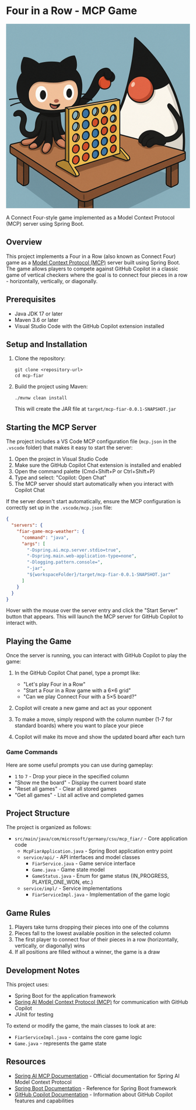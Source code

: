 # Four in a Row - MCP Game

![Connect Four](assets/octo_vs_duke.png)

A Connect Four-style game implemented as a Model Context Protocol (MCP) server using Spring Boot.

## Overview

This project implements a Four in a Row (also known as Connect Four) game as a [Model Context Protocol (MCP)](https://docs.spring.io/spring-ai-mcp/reference/spring-mcp.html) server built using Spring Boot. The game allows players to compete against GitHub Copilot in a classic game of vertical checkers where the goal is to connect four pieces in a row - horizontally, vertically, or diagonally.

## Prerequisites

- Java JDK 17 or later
- Maven 3.6 or later
- Visual Studio Code with the GitHub Copilot extension installed

## Setup and Installation

1. Clone the repository:
   ```
   git clone <repository-url>
   cd mcp-fiar
   ```

2. Build the project using Maven:
   ```
   ./mvnw clean install
   ```
   This will create the JAR file at `target/mcp-fiar-0.0.1-SNAPSHOT.jar`

## Starting the MCP Server

The project includes a VS Code MCP configuration file (`mcp.json` in the `.vscode` folder) that makes it easy to start the server:

1. Open the project in Visual Studio Code
2. Make sure the GitHub Copilot Chat extension is installed and enabled
3. Open the command palette (Cmd+Shift+P or Ctrl+Shift+P)
4. Type and select: "Copilot: Open Chat"
5. The MCP server should start automatically when you interact with Copilot Chat

If the server doesn't start automatically, ensure the MCP configuration is correctly set up in the `.vscode/mcp.json` file:

```json
{
  "servers": {
    "fiar-game-mcp-weather": {
      "command": "java",
      "args": [
        "-Dspring.ai.mcp.server.stdio=true",
        "-Dspring.main.web-application-type=none",
        "-Dlogging.pattern.console=",
        "-jar",
        "${workspaceFolder}/target/mcp-fiar-0.0.1-SNAPSHOT.jar"
      ]
    }
  }
}
```

Hover with the mouse over the server entry and click the "Start Server" button that appears. This will launch the MCP server for GitHub Copilot to interact with.

## Playing the Game

Once the server is running, you can interact with GitHub Copilot to play the game:

1. In the GitHub Copilot Chat panel, type a prompt like:
   - "Let's play Four in a Row"
   - "Start a Four in a Row game with a 6×6 grid"
   - "Can we play Connect Four with a 5×5 board?"

2. Copilot will create a new game and act as your opponent

3. To make a move, simply respond with the column number (1-7 for standard boards) where you want to place your piece

4. Copilot will make its move and show the updated board after each turn

### Game Commands

Here are some useful prompts you can use during gameplay:

- `1` to `7` - Drop your piece in the specified column
- "Show me the board" - Display the current board state
- "Reset all games" - Clear all stored games
- "Get all games" - List all active and completed games

## Project Structure

The project is organized as follows:

- `src/main/java/com/microsoft/germany/csu/mcp_fiar/` - Core application code
  - `McpFiarApplication.java` - Spring Boot application entry point
  - `service/api/` - API interfaces and model classes
    - `FiarService.java` - Game service interface
    - `Game.java` - Game state model
    - `GameStatus.java` - Enum for game status (IN_PROGRESS, PLAYER_ONE_WON, etc.)
  - `service/impl/` - Service implementations
    - `FiarServiceImpl.java` - Implementation of the game logic

## Game Rules

1. Players take turns dropping their pieces into one of the columns
2. Pieces fall to the lowest available position in the selected column
3. The first player to connect four of their pieces in a row (horizontally, vertically, or diagonally) wins
4. If all positions are filled without a winner, the game is a draw

## Development Notes

This project uses:
- Spring Boot for the application framework
- [Spring AI Model Context Protocol (MCP)](https://docs.spring.io/spring-ai-mcp/reference/spring-mcp.html) for communication with GitHub Copilot
- JUnit for testing

To extend or modify the game, the main classes to look at are:
- `FiarServiceImpl.java` - contains the core game logic
- `Game.java` - represents the game state

## Resources

- [Spring AI MCP Documentation](https://docs.spring.io/spring-ai-mcp/reference/spring-mcp.html) - Official documentation for Spring AI Model Context Protocol
- [Spring Boot Documentation](https://docs.spring.io/spring-boot/docs/current/reference/html/) - Reference for Spring Boot framework
- [GitHub Copilot Documentation](https://docs.github.com/en/copilot) - Information about GitHub Copilot features and capabilities